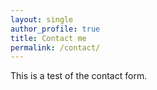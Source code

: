 ```yaml
---
layout: single
author_profile: true
title: Contact me
permalink: /contact/
---
```


This is a test of the contact form. 
